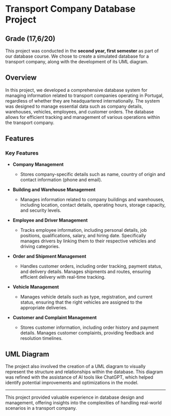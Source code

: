 # Transport Company Database Project
## Grade (17,6/20)
This project was conducted in the **second year, first semester** as part of our database course. We chose to create a simulated database for a transport company, along with the development of its UML diagram.

## Overview

In this project, we developed a comprehensive database system for managing information related to transport companies operating in Portugal, regardless of whether they are headquartered internationally. The system was designed to manage essential data such as company details, warehouses, vehicles, employees, and customer orders. The database allows for efficient tracking and management of various operations within the transport company.

## Features

### Key Features

- **Company Management**

  - Stores company-specific details such as name, country of origin and contact information (phone and email).

- **Building and Warehouse Management**

  - Manages information related to company buildings and warehouses, including location, contact details, operating hours, storage capacity, and security levels.

- **Employee and Driver Management**

  - Tracks employee information, including personal details, job positions, qualifications, salary, and hiring date. Specifically manages drivers by linking them to their respective vehicles and driving categories.

- **Order and Shipment Management**

  - Handles customer orders, including order tracking, payment status, and delivery details. Manages shipments and routes, ensuring efficient delivery with real-time tracking.

- **Vehicle Management**

  - Manages vehicle details such as type, registration, and current status, ensuring that the right vehicles are assigned to the appropriate deliveries.

- **Customer and Complaint Management**
  - Stores customer information, including order history and payment details. Manages customer complaints, providing feedback and resolution timelines.

## UML Diagram

The project also involved the creation of a UML diagram to visually represent the structure and relationships within the database. This diagram was refined with the assistance of AI tools like ChatGPT, which helped identify potential improvements and optimizations in the model.

---

This project provided valuable experience in database design and management, offering insights into the complexities of handling real-world scenarios in a transport company.

